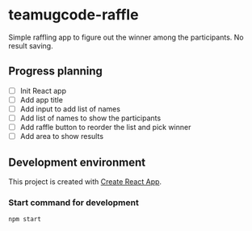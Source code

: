 # teamugcode-raffle
Simple raffling app to figure out the winner among the participants. No result saving.

## Progress planning
- [ ] Init React app
- [ ] Add app title
- [ ] Add input to add list of names
- [ ] Add list of names to show the participants
- [ ] Add raffle button to reorder the list and pick winner
- [ ] Add area to show results

## Development environment

This project is created with [Create React App](https://github.com/facebook/create-react-app).

### Start command for development
`npm start`
